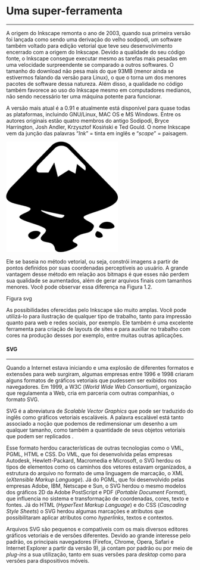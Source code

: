 # Uma super-ferramenta

------

A origem do Inkscape remonta o ano de 2003, quando sua primeira versão foi lançada como sendo uma derivação do velho sodipodi, um software também voltado para edição vetorial que teve seu desenvolvimento encerrado com a origem do Inkscape. Devido a qualidade do seu código fonte, o Inkscape consegue executar mesmo as tarefas mais pesadas em uma velocidade surpreendente se comparado a outros softwares. O tamanho do download não pesa mais do que 93MB (menor ainda se estivermos falando da versão para Linux), o que o torna um dos menores pacotes de software dessa natureza. Além disso, a qualidade no código também favorece ao uso do Inkscape mesmo em computadores medianos, não sendo necessário ter uma máquina potente para funcionar.

A versão mais atual é a  0.91 e atualmente está disponível para quase todas as plataformas, incluindo GNU/Linux, MAC OS e MS Windows. Entre os autores originais estão quatro membros do antigo Sodipodi, Bryce Harrington, Josh Andler, Krzysztof Kosiński e Ted Gould. O nome Inkscape vem da junção das palavras “*Ink*” = tinta em inglês e “*scape*” = paisagem. 

![logo](../imgs/logo.png)





Ele se baseia no método vetorial, ou seja, constrói imagens a partir de pontos definidos por suas coordenadas perceptíveis ao usuário. A grande vantagem desse método em relação aos bitmaps é que esses não perdem sua qualidade se aumentados, além de gerar arquivos finais com tamanhos menores. Você pode observar essa diferença na Figura 1.2.

Figura svg

As possibilidades oferecidas pelo Inkscape são muito amplas. Você pode utilizá-lo para ilustração de qualquer tipo de trabalho, tanto para impressão quanto para web e redes sociais, por exemplo. Ele também é uma excelente ferramenta para criação de layouts de sites e para auxiliar no trabalho com cores na produção desses por exemplo, entre muitas outras aplicações.



#### **SVG** 

------

Quando a Internet estava iniciando e uma explosão de diferentes formatos e extensões para web surgiram, algumas empresas entre 1996 e 1998 criaram alguns formatos de gráficos vetoriais que pudessem ser exibidos nos navegadores. Em 1999, a W3C (*World Wide Web Consortium*), organização que regulamenta a Web, cria em parceria com outras companhias, o formato SVG.

SVG é a abreviatura de *Scalable Vector Graphics* que pode ser traduzido do inglês como gráficos vetoriais escaláveis. A palavra escalável está tanto associado a noção que podemos de redimensionar um desenho a um qualquer tamanho, como também a quantidade de seus objetos vetoriais que podem ser replicados .

Esse formato herdou características de outras tecnologias como o VML, PGML, HTML e CSS. Do VML, que foi desenvolvida pelas empresas Autodesk, Hewlett-Packard, Macromedia e Microsoft, o SVG herdou os tipos de elementos como os caminhos dos vetores estavam organizados, a estrutura do arquivo no formato de uma linguagem de marcação, o XML (*eXtensible Markup Language*). Já do PGML, que foi desenvolvido pelas empresas Adobe, IBM, Netscape e Sun, o SVG herdou o mesmo modelos dos gráficos 2D da Adobe PostScript e PDF (*Portable Document Format*), que influencia no sistema e transformação de coordenadas, cores, texto e fontes. Já do HTML (*HyperText Markup Language*) e do CSS (*Cascading Style Sheets*) o SVG herdou algumas marcações e atributos que possibilitaram aplicar atributos como *hyperlinks*, textos e contextos.

Arquivos SVG são pequenos e compatíveis com os mais diversos editores gráficos vetoriais e de versões diferentes. Devido ao grande interesse pelo padrão, os principais navegadores (Firefox, Chrome, Opera, Safari e Internet Explorer a partir da versão 9), já contam por padrão ou por meio de *plug-ins* a sua utilização, tanto em suas versões para *desktop* como para versões para dispositivos móveis. 

